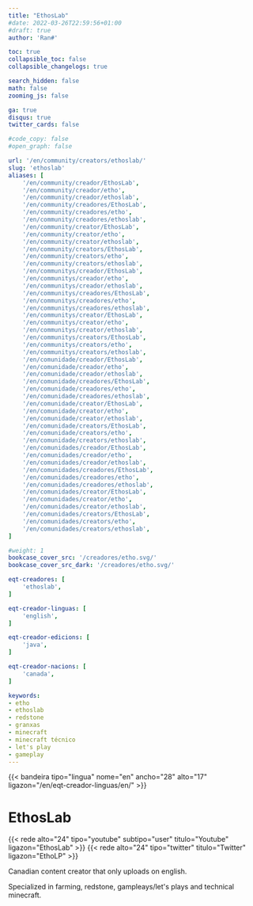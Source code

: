 ```yaml
---
title: "EthosLab"
#date: 2022-03-26T22:59:56+01:00
#draft: true
author: 'Ran#'

toc: true
collapsible_toc: false
collapsible_changelogs: true

search_hidden: false
math: false
zooming_js: false

ga: true
disqus: true
twitter_cards: false

#code_copy: false
#open_graph: false

url: '/en/community/creators/ethoslab/'
slug: 'ethoslab'
aliases: [
    '/en/community/creador/EthosLab',
    '/en/community/creador/etho',
    '/en/community/creador/ethoslab',
    '/en/community/creadores/EthosLab',
    '/en/community/creadores/etho',
    '/en/community/creadores/ethoslab',
    '/en/community/creator/EthosLab',
    '/en/community/creator/etho',
    '/en/community/creator/ethoslab',
    '/en/community/creators/EthosLab',
    '/en/community/creators/etho',
    '/en/community/creators/ethoslab',
    '/en/communitys/creador/EthosLab',
    '/en/communitys/creador/etho',
    '/en/communitys/creador/ethoslab',
    '/en/communitys/creadores/EthosLab',
    '/en/communitys/creadores/etho',
    '/en/communitys/creadores/ethoslab',
    '/en/communitys/creator/EthosLab',
    '/en/communitys/creator/etho',
    '/en/communitys/creator/ethoslab',
    '/en/communitys/creators/EthosLab',
    '/en/communitys/creators/etho',
    '/en/communitys/creators/ethoslab',
    '/en/comunidade/creador/EthosLab',
    '/en/comunidade/creador/etho',
    '/en/comunidade/creador/ethoslab',
    '/en/comunidade/creadores/EthosLab',
    '/en/comunidade/creadores/etho',
    '/en/comunidade/creadores/ethoslab',
    '/en/comunidade/creator/EthosLab',
    '/en/comunidade/creator/etho',
    '/en/comunidade/creator/ethoslab',
    '/en/comunidade/creators/EthosLab',
    '/en/comunidade/creators/etho',
    '/en/comunidade/creators/ethoslab',
    '/en/comunidades/creador/EthosLab',
    '/en/comunidades/creador/etho',
    '/en/comunidades/creador/ethoslab',
    '/en/comunidades/creadores/EthosLab',
    '/en/comunidades/creadores/etho',
    '/en/comunidades/creadores/ethoslab',
    '/en/comunidades/creator/EthosLab',
    '/en/comunidades/creator/etho',
    '/en/comunidades/creator/ethoslab',
    '/en/comunidades/creators/EthosLab',
    '/en/comunidades/creators/etho',
    '/en/comunidades/creators/ethoslab',
]

#weight: 1
bookcase_cover_src: '/creadores/etho.svg/'
bookcase_cover_src_dark: '/creadores/etho.svg/'

eqt-creadores: [
    'ethoslab',
]

eqt-creador-linguas: [
    'english',
]

eqt-creador-edicions: [
    'java',
]

eqt-creador-nacions: [
    'canada',
]

keywords:
- etho
- ethoslab
- redstone
- granxas
- minecraft
- minecraft técnico
- let's play
- gameplay
---
```


{{< bandeira tipo="lingua" nome="en" ancho="28" alto="17" ligazon="/en/eqt-creador-linguas/en/" >}}

# EthosLab

{{< rede alto="24" tipo="youtube" subtipo="user" titulo="Youtube" ligazon="EthosLab" >}}
{{< rede alto="24" tipo="twitter" titulo="Twitter" ligazon="EthoLP" >}}

Canadian content creator that only uploads on english.

Specialized  in farming, redstone, gampleays/let's plays and technical minecraft.
